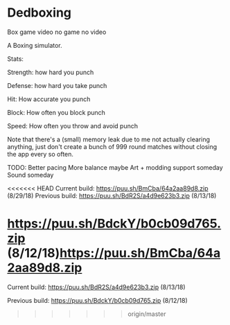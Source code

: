 # Dedboxing
Box game video no game no video

A Boxing simulator.

Stats:

Strength: how hard you punch

Defense: how hard you take punch

Hit: How accurate you punch

Block: How often you block punch

Speed: How often you throw and avoid punch

Note that there's a (small) memory leak due to me not actually clearing anything, just don't create a bunch of 999 round matches without closing the app every so often.

TODO: Better pacing More balance maybe Art + modding support someday Sound someday

<<<<<<< HEAD
Current build: 
https://puu.sh/BmCba/64a2aa89d8.zip
(8/29/18)
Previous build: https://puu.sh/BdR2S/a4d9e623b3.zip (8/13/18)

https://puu.sh/BdckY/b0cb09d765.zip (8/12/18)https://puu.sh/BmCba/64a2aa89d8.zip
=======
Current build: https://puu.sh/BdR2S/a4d9e623b3.zip (8/13/18)

Previous build: https://puu.sh/BdckY/b0cb09d765.zip (8/12/18)
>>>>>>> origin/master
